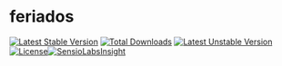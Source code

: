 # feriados
[![Latest Stable Version](https://poser.pugx.org/fgoni/feriados/v/stable)](https://packagist.org/packages/fgoni/feriados) [![Total Downloads](https://poser.pugx.org/fgoni/feriados/downloads)](https://packagist.org/packages/fgoni/feriados) [![Latest Unstable Version](https://poser.pugx.org/fgoni/feriados/v/unstable)](https://packagist.org/packages/fgoni/feriados) [![License](https://poser.pugx.org/fgoni/feriados/license)](https://packagist.org/packages/fgoni/feriados)[![SensioLabsInsight](https://insight.sensiolabs.com/projects/ae2b9eb3-19a3-4016-b3ba-de60a065aef8/mini.png)](https://insight.sensiolabs.com/projects/ae2b9eb3-19a3-4016-b3ba-de60a065aef8)